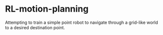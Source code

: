 # RL-motion-planning

Attempting to train a simple point robot to navigate through a grid-like world to a desired destination point.
